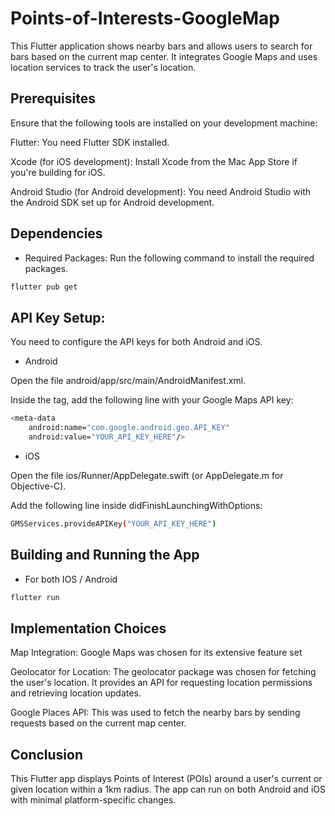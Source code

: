 # Points-of-Interests-GoogleMap

This Flutter application shows nearby bars and allows users to search for bars based on the current map center. It integrates Google Maps and uses location services to track the user's location.

## Prerequisites
Ensure that the following tools are installed on your development machine:

Flutter: You need Flutter SDK installed. 

Xcode (for iOS development): Install Xcode from the Mac App Store if you're building for iOS.

Android Studio (for Android development): You need Android Studio with the Android SDK set up for Android development.

## Dependencies

* Required Packages:
Run the following command to install the required packages.

```bash 
flutter pub get
```

## API Key Setup:

You need to configure the API keys for both Android and iOS.

* Android

Open the file android/app/src/main/AndroidManifest.xml.

Inside the <application> tag, add the following line with your Google Maps API key:

```bash 
<meta-data
    android:name="com.google.android.geo.API_KEY"
    android:value="YOUR_API_KEY_HERE"/>
```

* iOS

Open the file ios/Runner/AppDelegate.swift (or AppDelegate.m for Objective-C).

Add the following line inside didFinishLaunchingWithOptions:

```bash 
GMSServices.provideAPIKey("YOUR_API_KEY_HERE")
```


## Building and Running the App

* For both IOS / Android

```bash
flutter run
```

## Implementation Choices

Map Integration: Google Maps was chosen for its extensive feature set 

Geolocator for Location: The geolocator package was chosen for fetching the user's location. It provides an API for requesting location permissions and retrieving location updates.

Google Places API: This was used to fetch the nearby bars by sending requests based on the current map center.

## Conclusion

This Flutter app displays Points of Interest (POIs) around a
user's current or given location within a 1km radius. The app can run on both Android and iOS with minimal platform-specific changes. 
